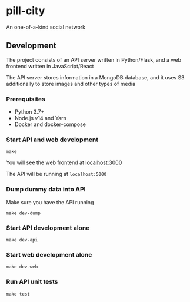 # pill-city
An one-of-a-kind social network

## Development
The project consists of an API server written in Python/Flask, and a web frontend written in JavaScript/React

The API server stores information in a MongoDB database, and it uses S3 additionally to store images and other types of media

### Prerequisites
* Python 3.7+
* Node.js v14 and Yarn
* Docker and docker-compose

### Start API and web development
```
make
```
You will see the web frontend at [localhost:3000](http://localhost:3000)

The API will be running at `localhost:5000`

### Dump dummy data into API
Make sure you have the API running
```
make dev-dump
```

### Start API development alone
```
make dev-api
```

### Start web development alone
```
make dev-web
```

### Run API unit tests
```
make test
```
